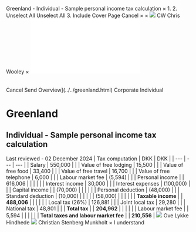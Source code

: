 Greenland - Individual - Sample personal income tax calculation
×
1.
2.
Unselect All
Unselect All
3.
Include Cover Page
Cancel
×
×
![](../../-/media/world-wide-tax-summaries/attachments/global---chris-wooley.ashx%3Frev=ac5e5f3223b34096b1afc2a6009c7320&revision=ac5e5f32-23b3-4096-b1af-c2a6009c7320&hash=859B7ADC84DC2CBEC9760E9E6EE7DE6D0A8BFCDF)
CW
Chris Wooley
×
![](sample-personal-income-tax-calculation.html)
######
Cancel
Send
Overview](../../greenland.html)
Corporate
Individual
# Greenland
## Individual - Sample personal income tax calculation
Last reviewed - 02 December 2024
| Tax computation | DKK | DKK |
| --- | --- | --- |
| Salary | 550,000 |  |
| Value of free lodging | 15,500 |  |
| Value of free food | 33,400 |  |
| Value of free travel | 16,700 |  |
| Value of free telephone | 6,000 |  |
| Labour market fee | (5,594) |  |
| Personal income |  | 616,006 |
|  |  |  |
| Interest income | 30,000 |  |
| Interest expenses | (100,000) |  |
| Capital income |  | (70,000) |
|  |  |  |
| Personal deduction | (48,000) |  |
| Standard deduction | (10,000) |  |
|  |  | (58,000) |
|  |  |  |
| **Taxable income** |  | **488,006** |
|  |  |  |
| Local tax (26%) | 126,881 |  |
| Joint local tax | 29,280 |  |
| National tax | 48,801 |  |
| **Total tax** |  | **204,962** |
|  |  |  |
| Labour market fee |  | 5,594 |
|  |  |  |
| **Total taxes and labour market fee** |  | **210,556** |
![](../../-/media/world-wide-tax-summaries/attachments/greenland---ove-lykke-hindhede.ashx%3Frev=5d08e1b5042d4cd6a90abe3cb6fc85cf&revision=5d08e1b5-042d-4cd6-a90a-be3cb6fc85cf&hash=8581AAAF567A638844F53D950B6294941596868B)
Ove Lykke Hindhede
![](../../-/media/world-wide-tax-summaries/greenlandchristian-stenberg-munkholtuden-titelpng20241008082749917.ashx%3Frev=ea0748906f414229ad8bc4fb7b66453e&revision=ea074890-6f41-4229-ad8b-c4fb7b66453e&hash=BBA8481A0D9BA83314EFC9BEFC797718B00715D3)
Christian Stenberg Munkholt
×
I understand
